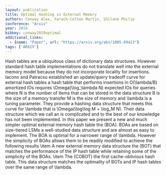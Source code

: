 ```yaml
---
layout: publication
title: Optimal Hashing in External Memory
authors: Conway Alex, Farach-Colton Martin, Shilane Philip
conference: "Arxiv"
year: 2018
bibkey: conway2018optimal
additional_links:
  - {name: "Paper", url: "https://arxiv.org/abs/1805.09423"}
tags: ['ARXIV']
---
```

Hash tables are a ubiquitous class of dictionary data structures. However standard hash table implementations do not translate well into the external memory model because they do not incorporate locality for insertions. Iacono and Patracsu established an update/query tradeoff curve for external hash tables a hash table that performs insertions in O(\lambda/B) amortized IOs requires \Omega(\log_\lambda N) expected IOs for queries where N is the number of items that can be stored in the data structure B is the size of a memory transfer M is the size of memory and \lambda is a tuning parameter. They provide a hashing data structure that meets this curve for \lambda that is \Omega(\log\log M + \log_M N). Their data structure which we call an is complicated and to the best of our knowledge has not been implemented. In this paper we present a new and much simpler optimal external memory hash table the (BOA). BOAs are based on size-tiered LSMs a well-studied data structure and are almost as easy to implement. The BOA is optimal for a narrower range of \lambda. However the simplicity of BOAs allows them to be readily modified to achieve the following results \item A new external memory data structure the (BOT) that matches the performance of the IP hash table while retaining some of the simplicity of the BOAs. \item The (COBOT) the first cache-oblivious hash table. This data structure matches the optimality of BOTs and IP hash tables over the same range of \lambda.
